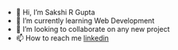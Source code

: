 - 👋 Hi, I’m Sakshi R Gupta
- 🌱 I’m currently learning Web Development
- 💞️ I’m looking to collaborate on any new project
- 📫 How to reach me [linkedin](https://www.linkedin.com/in/guptasakshi25)

<!---
sakshirgupta/sakshirgupta is a ✨ special ✨ repository because its `README.md` (this file) appears on your GitHub profile.
You can click the Preview link to take a look at your changes.
--->
